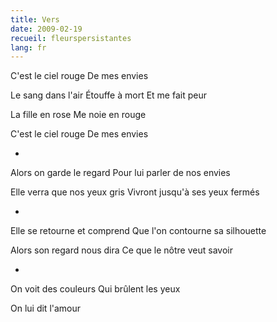```yaml
---
title: Vers
date: 2009-02-19
recueil: fleurspersistantes
lang: fr
---
```


C'est le ciel rouge
De mes envies

Le sang dans l'air
Étouffe à mort
Et me fait peur

La fille en rose
Me noie en rouge

C'est le ciel rouge
De mes envies

*

Alors on garde le regard
Pour lui parler de nos envies

Elle verra que nos yeux gris
Vivront jusqu'à ses yeux fermés

*

Elle se retourne et comprend
Que l'on contourne sa silhouette

Alors son regard nous dira
Ce que le nôtre veut savoir

*

On voit des couleurs
Qui brûlent les yeux

On lui dit l'amour

